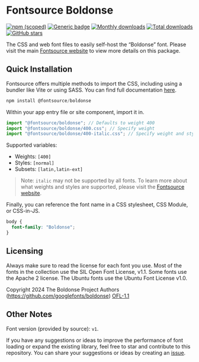 # Fontsource Boldonse

[![npm (scoped)](https://img.shields.io/npm/v/@fontsource/boldonse?color=brightgreen)](https://www.npmjs.com/package/@fontsource/boldonse) [![Generic badge](https://img.shields.io/badge/fontsource-passing-brightgreen)](https://github.com/fontsource/fontsource) [![Monthly downloads](https://badgen.net/npm/dm/@fontsource/boldonse)](https://github.com/fontsource/fontsource) [![Total downloads](https://badgen.net/npm/dt/@fontsource/boldonse)](https://github.com/fontsource/fontsource) [![GitHub stars](https://img.shields.io/github/stars/fontsource/fontsource.svg?style=social&label=Star)](https://github.com/fontsource/fontsource/stargazers)

The CSS and web font files to easily self-host the “Boldonse” font. Please visit the main [Fontsource website](https://fontsource.org/fonts/boldonse) to view more details on this package.

## Quick Installation

Fontsource offers multiple methods to import the CSS, including using a bundler like Vite or using SASS. You can find full documentation [here](https://fontsource.org/docs/getting-started/introduction).

```javascript
npm install @fontsource/boldonse
```

Within your app entry file or site component, import it in.

```javascript
import "@fontsource/boldonse"; // Defaults to weight 400
import "@fontsource/boldonse/400.css"; // Specify weight
import "@fontsource/boldonse/400-italic.css"; // Specify weight and style
```

Supported variables:
- Weights: `[400]`
- Styles: `[normal]`
- Subsets: `[latin,latin-ext]`

> Note: `italic` may not be supported by all fonts. To learn more about what weights and styles are supported, please visit the [Fontsource website](https://fontsource.org/fonts/boldonse).

Finally, you can reference the font name in a CSS stylesheet, CSS Module, or CSS-in-JS.

```css
body {
  font-family: "Boldonse";
}
```

## Licensing
Always make sure to read the license for each font you use. Most of the fonts in the collection use the SIL Open Font License, v1.1. Some fonts use the Apache 2 license. The Ubuntu fonts use the Ubuntu Font License v1.0.

Copyright 2024 The Boldonse Project Authors (https://github.com/googlefonts/boldonse)
[OFL-1.1](https://openfontlicense.org)

## Other Notes
Font version (provided by source): `v1`.

If you have any suggestions or ideas to improve the performance of font loading or expand the existing library, feel free to star and contribute to this repository. You can share your suggestions or ideas by creating an [issue](https://github.com/fontsource/fontsource/issues).